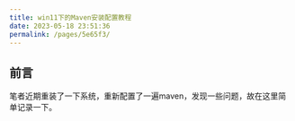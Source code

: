 ```yaml
---
title: win11下的Maven安装配置教程
date: 2023-05-18 23:51:36
permalink: /pages/5e65f3/
---
```


## 前言

笔者近期重装了一下系统，重新配置了一遍maven，发现一些问题，故在这里简单记录一下。